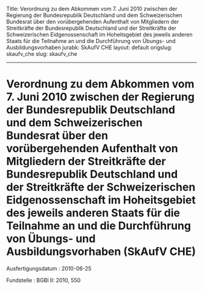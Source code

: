 Title: Verordnung zu dem Abkommen vom 7. Juni 2010 zwischen der Regierung der Bundesrepublik
  Deutschland und dem Schweizerischen Bundesrat über den vorübergehenden Aufenthalt
  von Mitgliedern der Streitkräfte der Bundesrepublik Deutschland und der Streitkräfte
  der Schweizerischen Eidgenossenschaft im Hoheitsgebiet des jeweils anderen Staats
  für die Teilnahme an und die Durchführung von Übungs- und Ausbildungsvorhaben
jurabk: SkAufV CHE
layout: default
origslug: skaufv_che
slug: skaufv_che

---

# Verordnung zu dem Abkommen vom 7. Juni 2010 zwischen der Regierung der Bundesrepublik Deutschland und dem Schweizerischen Bundesrat über den vorübergehenden Aufenthalt von Mitgliedern der Streitkräfte der Bundesrepublik Deutschland und der Streitkräfte der Schweizerischen Eidgenossenschaft im Hoheitsgebiet des jeweils anderen Staats für die Teilnahme an und die Durchführung von Übungs- und Ausbildungsvorhaben (SkAufV CHE)

Ausfertigungsdatum
:   2010-06-25

Fundstelle
:   BGBl II: 2010, 550

